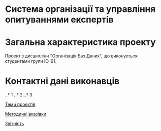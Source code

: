# Система організації та управління опитуваннями експертів

# Загальна характеристика проекту

Проект з дисципліни "Організація Баз Даних", що виконується студентами групи ІО-91.

# Контактні дані виконавців

..* 1
..* 2
..* 3

[Теми проєктів](./guidelines/themes.md)

[Методичні вказівки](./guidelines/guidelines.md)

[Звітність](https://docs.google.com/spreadsheets/d/1ePb9OBB7ox0E5-GAh2r6ZU3j--PpAROCUfqzA17kL20/edit?usp=sharing)
